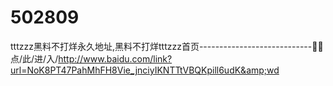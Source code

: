 # 502809
tttzzz黑料不打烊永久地址,黑料不打烊tttzzz首页----------------------------👱👱点/此/进/入/http://www.baidu.com/link?url=NoK8PT47PahMhFH8Vie_jnciyIKNTTtVBQKpill6udK&amp;wd
